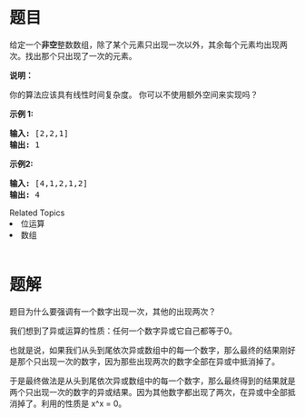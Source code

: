 # 题目

<p>给定一个<strong>非空</strong>整数数组，除了某个元素只出现一次以外，其余每个元素均出现两次。找出那个只出现了一次的元素。</p>

<p><strong>说明：</strong></p>

<p>你的算法应该具有线性时间复杂度。 你可以不使用额外空间来实现吗？</p>

<p><strong>示例 1:</strong></p>

<pre><strong>输入:</strong> [2,2,1]
<strong>输出:</strong> 1
</pre>

<p><strong>示例2:</strong></p>

<pre><strong>输入:</strong> [4,1,2,1,2]
<strong>输出:</strong> 4</pre>
<div><div>Related Topics</div><div><li>位运算</li><li>数组</li></div></div><br><div></div>

# 题解

题⽬为什么要强调有⼀个数字出现⼀次，其他的出现两次？

我们想到了异或运算的性质：任何⼀个数字异或它⾃⼰都等于0。

也就是说，如果我们从头到尾依次异或数组中的每⼀个数字，那么最终的结果刚好是那个只出现一次的数字，因为那些出现两次的数字全部在异或中抵消掉了。

于是最终做法是从头到尾依次异或数组中的每⼀个数字，那么最终得到的结果就是两个只出现⼀次的数字的异或结果。因为其他数字都出现了两次，在异或中全部抵消掉了。利⽤的性质是 x^x = 0。
